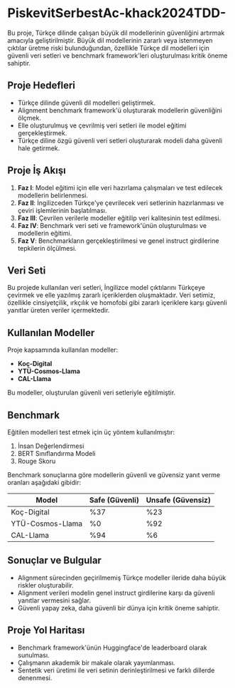 # PiskevitSerbestAc-khack2024TDD-


Bu proje, Türkçe dilinde çalışan büyük dil modellerinin güvenliğini artırmak amacıyla geliştirilmiştir. Büyük dil modellerinin zararlı veya istenmeyen çıktılar üretme riski bulunduğundan, özellikle Türkçe dil modelleri için güvenli veri setleri ve benchmark framework'leri oluşturulması kritik öneme sahiptir. 

## Proje Hedefleri

- Türkçe dilinde güvenli dil modelleri geliştirmek.
- Alignment benchmark framework'ü oluşturarak modellerin güvenliğini ölçmek.
- Elle oluşturulmuş ve çevrilmiş veri setleri ile model eğitimi gerçekleştirmek.
- Türkçe diline özgü güvenli veri setleri oluşturarak modeli daha güvenli hale getirmek.

## Proje İş Akışı

1. **Faz I**: Model eğitimi için elle veri hazırlama çalışmaları ve test edilecek modellerin belirlenmesi.
2. **Faz II**: İngilizceden Türkçe'ye çevrilecek veri setlerinin hazırlanması ve çeviri işlemlerinin başlatılması.
3. **Faz III**: Çevrilen verilerle modeller eğitilip veri kalitesinin test edilmesi.
4. **Faz IV**: Benchmark veri seti ve framework'ünün oluşturulması ve modellerin eğitimi.
5. **Faz V**: Benchmarkların gerçekleştirilmesi ve genel instruct girdilerine tepkilerin ölçülmesi.

## Veri Seti

Bu projede kullanılan veri setleri, İngilizce model çıktılarını Türkçeye çevirmek ve elle yazılmış zararlı içeriklerden oluşmaktadır. Veri setimiz, özellikle cinsiyetçilik, ırkçılık ve homofobi gibi zararlı içeriklere karşı güvenli yanıtlar üreten veriler içermektedir.

## Kullanılan Modeller

Proje kapsamında kullanılan modeller:

- **Koç-Digital**
- **YTÜ-Cosmos-Llama**
- **CAL-Llama**

Bu modeller, oluşturulan güvenli veri setleriyle eğitilmiştir.

## Benchmark

Eğitilen modelleri test etmek için üç yöntem kullanılmıştır:

1. İnsan Değerlendirmesi
2. BERT Sınıflandırma Modeli
3. Rouge Skoru

Benchmark sonuçlarına göre modellerin güvenli ve güvensiz yanıt verme oranları aşağıdaki gibidir:

| Model          | Safe (Güvenli) | Unsafe (Güvensiz) |
|----------------|----------------|-------------------|
| Koç-Digital    | %37            | %23               |
| YTÜ-Cosmos-Llama | %0           | %92               |
| CAL-Llama      | %94            | %6                |

## Sonuçlar ve Bulgular

- Alignment sürecinden geçirilmemiş Türkçe modeller ileride daha büyük riskler oluşturabilir.
- Alignment verileri modelin genel instruct girdilerine karşı da güvenli yanıtlar vermesini sağlar.
- Güvenli yapay zeka, daha güvenli bir dünya için kritik öneme sahiptir.

## Proje Yol Haritası

- Benchmark framework'ünün Huggingface'de leaderboard olarak sunulması.
- Çalışmanın akademik bir makale olarak yayımlanması.
- Sentetik veri üretimi ile veri setinin derinleştirilmesi ve farklı dillerde denenmesi.
